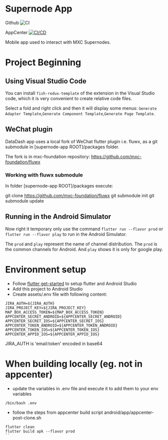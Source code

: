 # Supernode App

Github ![CI](https://github.com/mxc-foundation/supernode-app/workflows/CI/badge.svg)

AppCenter [![CI/CD](https://build.appcenter.ms/v0.1/apps/8db186c7-c9e6-4fcd-9ebf-0e7a3b536dcc/branches/master/badge)](https://appcenter.ms)


Mobile app used to interact with MXC Supernodes.

# Project Beginning

## Using Visual Studio Code

You can install `fish-redux-template` of the extension in the Visual Studio code, which it is very convenient to create relative code files.

Select a fold and right click and then it will display some menus: `Generate Adapter Template`,`Generate Component Template`,`Generate Page Template`.

## WeChat plugin

DataDash app uses a local fork of WeChat flutter plugin i.e. fluwx, as a git submodule in [supernode-app ROOT]/packages folder.

The fork is in mxc-foundation repository:
https://github.com/mxc-foundation/fluwx

### Working with fluwx submodule

In folder [supernode-app ROOT]/packages execute:

git clone https://github.com/mxc-foundation/fluwx
git submodule init
git submodule update

## Running in the Android Simulator

Now right it temporary only use the command `flutter run --flavor prod` or `flutter run --flavor play` to run in the Android Simulator.

The `prod` and `play` represent the name of channel distribution. The `prod` is the common channels for Android. And `play` shows it is only for google play.

# Environment setup
- Follow [flutter get-started](https://flutter.dev/docs/get-started/install) to setup flutter and Android Studio
- Add this project to Android Studio
- Create assets/.env file with following content:
```
JIRA_AUTH=${JIRA_AUTH}
JIRA_PROJECT_KEY=${JIRA_PROJECT_KEY}
MAP_BOX_ACCESS_TOKEN=${MAP_BOX_ACCESS_TOKEN}
APPCENTER_SECRET_ANDROID=${APPCENTER_SECRET_ANDROID}
APPCENTER_SECRET_IOS=${APPCENTER_SECRET_IOS}
APPCENTER_TOKEN_ANDROID=${APPCENTER_TOKEN_ANDROID}
APPCENTER_TOKEN_IOS=${APPCENTER_TOKEN_IOS}
APPCENTER_APPID_IOS=${APPCENTER_APPID_IOS}
```
JIRA_AUTH is 'email:token' encoded in base64

# When building locally (eg. not in appcenter)
- update the variables in .env file and execute it to add them to your env variables
```
/bin/bash .env
```

- follow the steps from appcenter build script android/app/appcenter-post-clone.sh
```
flutter clean
flutter build apk --flavor prod
``
